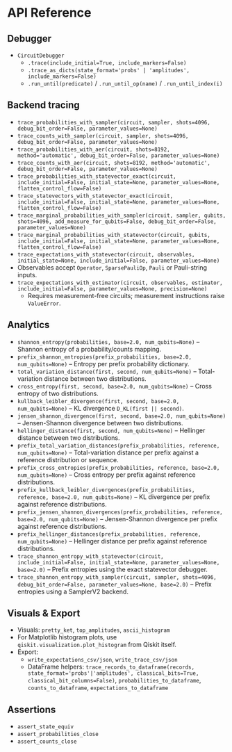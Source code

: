 # API Reference

## Debugger

- `CircuitDebugger`
  - `.trace(include_initial=True, include_markers=False)`
  - `.trace_as_dicts(state_format='probs' | 'amplitudes', include_markers=False)`
  - `.run_until(predicate)` / `.run_until_op(name)` / `.run_until_index(i)`

## Backend tracing

- `trace_probabilities_with_sampler(circuit, sampler, shots=4096, debug_bit_order=False, parameter_values=None)`
- `trace_counts_with_sampler(circuit, sampler, shots=4096, debug_bit_order=False, parameter_values=None)`
- `trace_probabilities_with_aer(circuit, shots=8192, method='automatic', debug_bit_order=False, parameter_values=None)`
- `trace_counts_with_aer(circuit, shots=8192, method='automatic', debug_bit_order=False, parameter_values=None)`
- `trace_probabilities_with_statevector_exact(circuit, include_initial=False, initial_state=None, parameter_values=None, flatten_control_flow=False)`
- `trace_statevectors_with_statevector_exact(circuit, include_initial=False, initial_state=None, parameter_values=None, flatten_control_flow=False)`
- `trace_marginal_probabilities_with_sampler(circuit, sampler, qubits, shots=4096, add_measure_for_qubits=False, debug_bit_order=False, parameter_values=None)`
- `trace_marginal_probabilities_with_statevector(circuit, qubits, include_initial=False, initial_state=None, parameter_values=None, flatten_control_flow=False)`
- `trace_expectations_with_statevector(circuit, observables, initial_state=None, include_initial=False, parameter_values=None)`
-   Observables accept ``Operator``, ``SparsePauliOp``, ``Pauli`` or Pauli-string inputs.
- `trace_expectations_with_estimator(circuit, observables, estimator, include_initial=False, parameter_values=None, precision=None)`
  - Requires measurement-free circuits; measurement instructions raise ``ValueError``.

## Analytics

- `shannon_entropy(probabilities, base=2.0, num_qubits=None)` – Shannon entropy of a
  probability/counts mapping.
- `prefix_shannon_entropies(prefix_probabilities, base=2.0, num_qubits=None)` – Entropy
  per prefix probability dictionary.
- `total_variation_distance(first, second, num_qubits=None)` – Total-variation distance
  between two distributions.
- `cross_entropy(first, second, base=2.0, num_qubits=None)` – Cross entropy of two
  distributions.
- `kullback_leibler_divergence(first, second, base=2.0, num_qubits=None)` – KL
  divergence ``D_KL(first || second)``.
- `jensen_shannon_divergence(first, second, base=2.0, num_qubits=None)` –
  Jensen-Shannon divergence between two distributions.
- `hellinger_distance(first, second, num_qubits=None)` – Hellinger distance between two
  distributions.
- `prefix_total_variation_distances(prefix_probabilities, reference, num_qubits=None)` –
  Total-variation distance per prefix against a reference distribution or sequence.
- `prefix_cross_entropies(prefix_probabilities, reference, base=2.0, num_qubits=None)` –
  Cross entropy per prefix against reference distributions.
- `prefix_kullback_leibler_divergences(prefix_probabilities, reference, base=2.0, num_qubits=None)` –
  KL divergence per prefix against reference distributions.
- `prefix_jensen_shannon_divergences(prefix_probabilities, reference, base=2.0, num_qubits=None)` –
  Jensen-Shannon divergence per prefix against reference distributions.
- `prefix_hellinger_distances(prefix_probabilities, reference, num_qubits=None)` –
  Hellinger distance per prefix against reference distributions.
- `trace_shannon_entropy_with_statevector(circuit, include_initial=False, initial_state=None, parameter_values=None, base=2.0)`
  – Prefix entropies using the exact statevector debugger.
- `trace_shannon_entropy_with_sampler(circuit, sampler, shots=4096, debug_bit_order=False, parameter_values=None, base=2.0)`
  – Prefix entropies using a SamplerV2 backend.

## Visuals & Export

- Visuals: `pretty_ket`, `top_amplitudes`, `ascii_histogram`
- For Matplotlib histogram plots, use `qiskit.visualization.plot_histogram` from Qiskit itself.
- Export:
  - `write_expectations_csv/json`, `write_trace_csv/json`
  - DataFrame helpers: `trace_records_to_dataframe(records, state_format='probs'|'amplitudes', classical_bits=True, classical_bit_columns=False)`,
    `probabilities_to_dataframe`, `counts_to_dataframe`, `expectations_to_dataframe`

## Assertions

- `assert_state_equiv`
- `assert_probabilities_close`
- `assert_counts_close`
